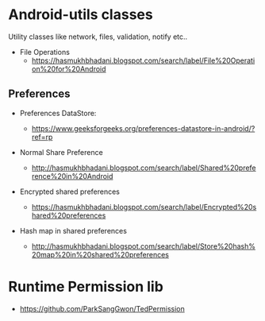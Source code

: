 # Android-utils classes
Utility classes like network, files, validation, notify etc..

- File Operations
    - https://hasmukhbhadani.blogspot.com/search/label/File%20Operation%20for%20Android

## Preferences

- Preferences DataStore:
    - https://www.geeksforgeeks.org/preferences-datastore-in-android/?ref=rp

- Normal Share Preference
    - http://hasmukhbhadani.blogspot.com/search/label/Shared%20preference%20in%20Android

- Encrypted shared preferences
    - https://hasmukhbhadani.blogspot.com/search/label/Encrypted%20shared%20preferences

- Hash map in shared preferences
    - http://hasmukhbhadani.blogspot.com/search/label/Store%20hash%20map%20in%20shared%20preferences

# Runtime Permission lib
 - https://github.com/ParkSangGwon/TedPermission



